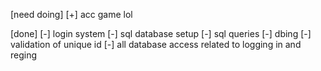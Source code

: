 [need doing]
[+] acc game lol

[done]
[-] login system
[-] sql database setup
[-] sql queries
[-] dbing
[-] validation of unique id
[-] all database access related to logging in and reging